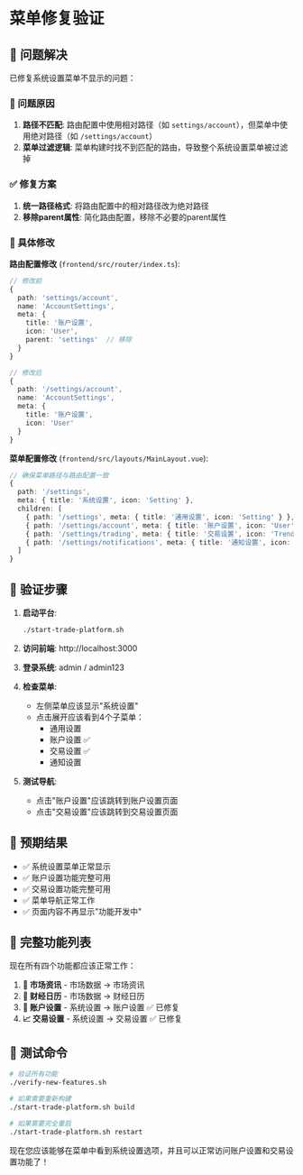 # 菜单修复验证

## 🔧 问题解决

已修复系统设置菜单不显示的问题：

### 🐛 问题原因
1. **路径不匹配**: 路由配置中使用相对路径（如 `settings/account`），但菜单中使用绝对路径（如 `/settings/account`）
2. **菜单过滤逻辑**: 菜单构建时找不到匹配的路由，导致整个系统设置菜单被过滤掉

### ✅ 修复方案
1. **统一路径格式**: 将路由配置中的相对路径改为绝对路径
2. **移除parent属性**: 简化路由配置，移除不必要的parent属性

### 📝 具体修改

**路由配置修改** (`frontend/src/router/index.ts`):
```typescript
// 修改前
{
  path: 'settings/account',
  name: 'AccountSettings',
  meta: {
    title: '账户设置',
    icon: 'User',
    parent: 'settings'  // 移除
  }
}

// 修改后
{
  path: '/settings/account',
  name: 'AccountSettings',
  meta: {
    title: '账户设置',
    icon: 'User'
  }
}
```

**菜单配置修改** (`frontend/src/layouts/MainLayout.vue`):
```typescript
// 确保菜单路径与路由配置一致
{
  path: '/settings',
  meta: { title: '系统设置', icon: 'Setting' },
  children: [
    { path: '/settings', meta: { title: '通用设置', icon: 'Setting' } },
    { path: '/settings/account', meta: { title: '账户设置', icon: 'User' } },
    { path: '/settings/trading', meta: { title: '交易设置', icon: 'TrendCharts' } },
    { path: '/settings/notifications', meta: { title: '通知设置', icon: 'Bell' } }
  ]
}
```

## 🧪 验证步骤

1. **启动平台**:
   ```bash
   ./start-trade-platform.sh
   ```

2. **访问前端**: http://localhost:3000

3. **登录系统**: admin / admin123

4. **检查菜单**: 
   - 左侧菜单应该显示"系统设置"
   - 点击展开应该看到4个子菜单：
     - 通用设置
     - 账户设置 ✅
     - 交易设置 ✅
     - 通知设置

5. **测试导航**:
   - 点击"账户设置"应该跳转到账户设置页面
   - 点击"交易设置"应该跳转到交易设置页面

## 🎯 预期结果

- ✅ 系统设置菜单正常显示
- ✅ 账户设置功能完整可用
- ✅ 交易设置功能完整可用
- ✅ 菜单导航正常工作
- ✅ 页面内容不再显示"功能开发中"

## 📱 完整功能列表

现在所有四个功能都应该正常工作：

1. **📰 市场资讯** - 市场数据 → 市场资讯
2. **📅 财经日历** - 市场数据 → 财经日历  
3. **👤 账户设置** - 系统设置 → 账户设置 ✅ 已修复
4. **📈 交易设置** - 系统设置 → 交易设置 ✅ 已修复

## 🚀 测试命令

```bash
# 验证所有功能
./verify-new-features.sh

# 如果需要重新构建
./start-trade-platform.sh build

# 如果需要完全重启
./start-trade-platform.sh restart
```

现在您应该能够在菜单中看到系统设置选项，并且可以正常访问账户设置和交易设置功能了！